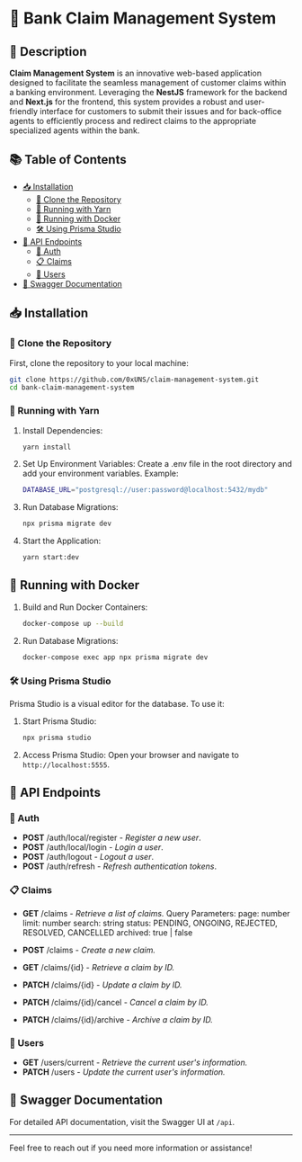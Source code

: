 # 🏦 Bank Claim Management System

## 📄 Description

**Claim Management System** is an innovative web-based application designed to facilitate the seamless management of customer claims within a banking environment. Leveraging the **NestJS** framework for the backend and **Next.js** for the frontend, this system provides a robust and user-friendly interface for customers to submit their issues and for back-office agents to efficiently process and redirect claims to the appropriate specialized agents within the bank.

## 📚 Table of Contents

- [📥 Installation](#installation)
  - [🔄 Clone the Repository](#clone-the-repository)
  - [🚀 Running with Yarn](#running-with-yarn)
  - [🐳 Running with Docker](#running-with-docker)
  - [🛠️ Using Prisma Studio](#using-prisma-studio)
- [🔌 API Endpoints](#api-endpoints)
  - [🔐 Auth](#auth)
  - [📋 Claims](#claims)
  - [👤 Users](#users)
- [📜 Swagger Documentation](#swagger-documentation)

## 📥 Installation

### 🔄 Clone the Repository

First, clone the repository to your local machine:

```bash
git clone https://github.com/0xUNS/claim-management-system.git
cd bank-claim-management-system
```


### 🚀 Running with Yarn

1. Install Dependencies:
    ```bash
    yarn install
    ```
2. Set Up Environment Variables: Create a .env file in the root directory and add your environment variables. Example:

    ```bash
    DATABASE_URL="postgresql://user:password@localhost:5432/mydb"
    ```
3. Run Database Migrations:

    ```bash
    npx prisma migrate dev
    ```
4. Start the Application:

    ```bash
    yarn start:dev
    ```

## 🐳 Running with Docker

1. Build and Run Docker Containers:
    ```bash
    docker-compose up --build
    ```
2. Run Database Migrations:
    ```bash
    docker-compose exec app npx prisma migrate dev
    ```
### 🛠️ Using Prisma Studio

Prisma Studio is a visual editor for the database. To use it:

1. Start Prisma Studio:
    ```bash
    npx prisma studio
    ```
2. Access Prisma Studio: Open your browser and navigate to `http://localhost:5555`.


## 🔌 API Endpoints

### 🔐 Auth

- **POST** /auth/local/register - *Register a new user*.
- **POST** /auth/local/login - *Login a user*.
- **POST** /auth/logout - *Logout a user*.
- **POST** /auth/refresh - *Refresh authentication tokens*.


### 📋 Claims

- **GET** /claims - *Retrieve a list of claims.*
      Query Parameters:
          page: number
          limit: number
          search: string
          status: PENDING, ONGOING, REJECTED, RESOLVED, CANCELLED
          archived: true | false

- **POST** /claims - *Create a new claim.*

- **GET** /claims/{id} - *Retrieve a claim by ID.*

- **PATCH** /claims/{id} - *Update a claim by ID.*

- **PATCH** /claims/{id}/cancel - *Cancel a claim by ID.*

- **PATCH** /claims/{id}/archive - *Archive a claim by ID.*


### 👤 Users

- **GET** /users/current - *Retrieve the current user's information.*
- **PATCH** /users - *Update the current user's information.*


## 📜 Swagger Documentation

For detailed API documentation, visit the Swagger UI at `/api`.

---

Feel free to reach out if you need more information or assistance! 
